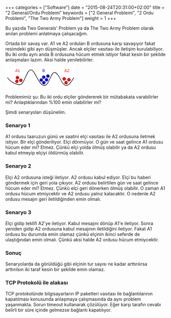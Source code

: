 +++
categories = ["Software"]
date = "2015-08-24T20:31:00+02:00"
title = "2 General/Ordu Problemi"
keywords = ["2 General Problemi", "2 Ordu Problemi", "The Two Army Problem"]
weight = 1
+++

Bu yazıda Two Generals' Problem ya da The Two Army Problem olarak anılan problemi anlatmaya çalışacağım.

<!--more-->


Ortada bir savaş var. A1 ve A2 orduları B ordusuna karşı savaşıyor fakat resimdeki gibi ayrı düşmüşler. Ancak elçiler vasıtası ile iletişim kurulabiliyor. Bu iki ordu aynı anda B ordusuna hücum etmek istiyor fakat kesin bir şekilde anlaşmaları lazım. Aksi halde yenilebilirler.


<img src="/img/two-army.png" title="Two Army"/>

Problemimiz şu: Bu iki ordu elçiler göndererek bir mütabakata varabilirler mi? Anlaştıklarından %100 emin olabilirler mi?

Şimdi senaryoları düşünelim.

### Senaryo 1

A1 ordusu taaruzun günü ve saatini elçi vasıtası ile A2 ordusuna iletmek istiyor. Bir elçi gönderiliyor. Elçi dönmüyor. O gün ve saat gelince A1 ordusu hücum eder mi? Etmez. Çünkü elçi yolda ölmüş olabilir ya da A2 ordusu kabul etmeyip elçiyi öldürmüş olabilir.

### Senaryo 2

Elçi A2 ordusuna isteği iletiyor. A2 ordusu kabul ediyor. Elçi bu haberi göndermek için geri yola çıkıyor. A2 ordusu belirtilen gün ve saat gelince hücum eder mi? Etmez. Çünkü elçi geri dönerken ölmüş olabilir. O zaman A1 ordusu hücum etmiycektir ve A2 ordusu yalnız kalacaktır. O nedenle A2 ordusu mesajın geri iletildiğinden emin olmalı.

### Senaryo 3

Elçi gidip teklifi A2'ye iletiyor. Kabul mesajını dönüp A1'e iletiyor. Sonra yeniden gidip A2 ordusuna kabul mesajının iletildiğini iletiyor. Fakat A1 ordusu bu durumda emin olamaz çünkü elçinin ikinci seferde de ulaştığından emin olmalı. Çünkü aksi halde A2 ordusu hücum etmiycektir.

### Sonuç

Senaryolarda da görüldüğü gibi elçinin tur sayısı ne kadar arttırılırsa arttırılsın iki taraf kesin bir şekilde emin olamaz.

### TCP Protokolü ile alakası

TCP protokolünde bilgisayarların IP paketleri vasıtası ile bağlantılarının kapatılması konusunda anlaşmaya çalışmasında da aynı problem yaşanmakta. Sorun timeout kullanarak çözülüyor. Eğer karşı tarafın cevabı belirli bir süre içinde gelmezse bağlantı kapatılıyor.
